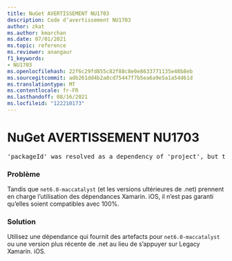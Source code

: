 ```yaml
---
title: NuGet AVERTISSEMENT NU1703
description: Code d’avertissement NU1703
author: zkat
ms.author: kmarchan
ms.date: 07/01/2021
ms.topic: reference
ms.reviewer: anangaur
f1_keywords:
- NU1703
ms.openlocfilehash: 22f6c29fd855c82f88c8e0e8633771135e48b8eb
ms.sourcegitcommit: adb261dd4b2a8cd75447f7b5ea6a9e5a1a54d61d
ms.translationtype: MT
ms.contentlocale: fr-FR
ms.lasthandoff: 08/16/2021
ms.locfileid: "122210173"
---
```

# <a name="nuget-warning-nu1703"></a>NuGet AVERTISSEMENT NU1703

<pre>'packageId' was resolved as a dependency of 'project', but the dependency is using 'Xamarin.iOS' while 'project' is using 'net6.0-maccatalyst14.5' as its TargetFramework</pre>

### <a name="issue"></a>Problème

Tandis que `net6.0-maccatalyst` (et les versions ultérieures de .net) prennent en charge l’utilisation des dépendances Xamarin. iOS, il n’est pas garanti qu’elles soient compatibles avec 100%.

### <a name="solution"></a>Solution

Utilisez une dépendance qui fournit des artefacts pour `net6.0-maccatalyst` ou une version plus récente de .net au lieu de s’appuyer sur Legacy Xamarin. iOS.
